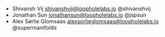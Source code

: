 - Shivansh Vij <shivanshvij@loopholelabs.io> @shivanshvij
- Jonathan Sun <jonathansun@loopholelabs.io> @jspsun
- Alex Sørlie Glomsaas <alexsorlieglomsaas@loopholelabs.io> @supermanifolds
